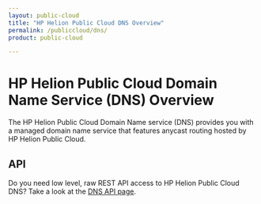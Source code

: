 ```yaml
---
layout: public-cloud
title: "HP Helion Public Cloud DNS Overview"
permalink: /publiccloud/dns/
product: public-cloud 

---
```

<!--PUBLISHED-->
# HP Helion Public Cloud Domain Name Service (DNS) Overview

The HP Helion Public Cloud Domain Name service (DNS) provides you with a managed domain name service that features anycast routing hosted by HP Helion Public Cloud.  

## API
Do you need low level, raw REST API access to HP Helion Public Cloud DNS?  Take a look at the [DNS API page](/publiccloud/api/dns/).

